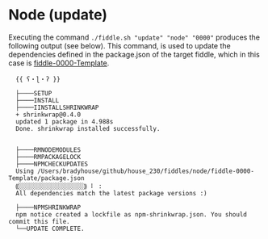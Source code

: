Node (update)
======

Executing the command `./fiddle.sh "update" "node" "0000"` produces the following output 
(see below).  This command, is used to update the dependencies defined in the package.json of the target fiddle, which
in this case is [fiddle-0000-Template](fiddle-0000-Template).

      {{ ʕ・ɭ・ʔ }}
      
      ├────SETUP
      ├────INSTALL
      ├────IINSTALLSHRINKWRAP
      + shrinkwrap@0.4.0
      updated 1 package in 4.988s
      Done. shrinkwrap installed successfully.
      
      
      ├────RMNODEMODULES
      ├────RMPACKAGELOCK
      ├────NPMCHECKUPDATES
      Using /Users/bradyhouse/github/house_230/fiddles/node/fiddle-0000-Template/package.json
      ⸨░░░░░░░░░░░░░░░░░░⸩ ⠇ :
      All dependencies match the latest package versions :)
      
      ├────NPMSHRINKWRAP
      npm notice created a lockfile as npm-shrinkwrap.json. You should commit this file.
      └──UPDATE COMPLETE.
    
    
